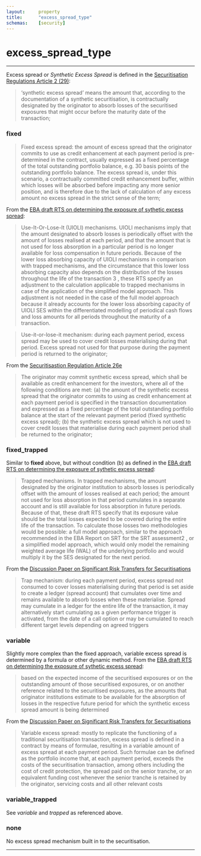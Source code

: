 ```yaml
---
layout:     property
title:      "excess_spread_type"
schemas:    [security]
---
```


# excess_spread_type

---

Excess spread or *Synthetic Excess Spread* is defined in the [Securitisation Regulations Article 2 (29)](https://eur-lex.europa.eu/legal-content/EN/TXT/?uri=CELEX%3A02017R2402-20210409#:~:text=%E2%80%98synthetic%20excess%20spread%E2%80%99%20means%20the%20amount%20that%2C%20according%20to%20the%20documentation%20of%20a%20synthetic%20securitisation%2C%20is%20contractually%20designated%20by%20the%20originator%20to%20absorb%20losses%20of%20the%20securitised%20exposures%20that%20might%20occur%20before%20the%20maturity%20date%20of%20the%20transaction%3B):

> ‘synthetic excess spread’ means the amount that, according to the documentation of a synthetic securitisation, is contractually designated by the originator to absorb losses of the securitised exposures that might occur before the maturity date of the transaction;


### fixed
> Fixed excess spread: the amount of excess spread that the originator commits to use as credit enhancement at each payment period is pre-determined in the contract, usually expressed as a fixed percentage of the total outstanding portfolio balance, e.g. 30 basis points of the outstanding portfolio balance. The excess spread is, under this scenario, a contractually committed credit enhancement buffer, within which losses will be absorbed before impacting any more senior position, and is therefore due to the lack of calculation of any excess amount no excess spread in the strict sense of the term;

From the [EBA draft RTS on determining the exposure of sythetic excess spread][draft-rts]:
> Use-It-Or-Lose-It (UIOLI) mechanisms. UIOLI mechanisms imply that the amount designated to absorb losses is periodically offset with the amount of losses realised at each period, and that the amount that is not used for loss absorption in a particular period is no longer available for loss compensation in future periods. Because of the lower loss absorbing capacity of UIOLI mechanisms in comparison with trapped mechanisms, and the circumstance that this lower loss absorbing capacity also depends on the distribution of the losses throughout the life of the transaction 3 , these RTS specify an adjustment to the calculation applicable to trapped mechanisms in case of the application of the simplified model approach. This adjustment is not needed in the case of the full model approach because it already accounts for the lower loss absorbing capacity of UIOLI SES within the differentiated modelling of periodical cash flows and loss amounts for all periods throughout the maturity of a transaction.

> Use-it-or-lose-it mechanism: during each payment period, excess spread may be used to cover credit losses materialising during that period. Excess spread not used for that purpose during the payment period is returned to the originator;

From the [Securitisastion Regulation Article 26e](https://eur-lex.europa.eu/legal-content/EN/TXT/?uri=CELEX%3A02017R2402-20210409#:~:text=The%20originator%20may%20commit,returned%20to%20the%20originator%3B)

> The originator may commit synthetic excess spread, which shall be available as credit enhancement for the investors, where all of the following conditions are met:
> (a) the amount of the synthetic excess spread that the originator commits to using as credit enhancement at each payment period is specified in the transaction documentation and expressed as a fixed percentage of the total outstanding portfolio balance at the start of the relevant payment period (fixed synthetic excess spread);
> (b) the synthetic excess spread which is not used to cover credit losses that materialise during each payment period shall be returned to the originator;

### fixed_trapped
Similar to **fixed** above, but without condition (b) as defined in the [EBA draft RTS on determining the exposure of sythetic excess spread][draft-rts]:

> Trapped mechanisms. In trapped mechanisms, the amount designated by the originator institution to absorb losses is periodically offset with the amount of losses realised at each period; the amount not used for loss absorption in that period cumulates in a separate account and is still available for loss absorption in future periods. Because of that, these draft RTS specify that its exposure value should be the total losses expected to be covered during the entire life of the transaction. To calculate those losses two methodologies would be possible: a full model approach, similar to the approach recommended in the EBA Report on SRT for the SRT assessment2 , or a simplified model approach, which would only model the remaining weighted average life (WAL) of the underlying portfolio and would multiply it by the SES designated for the next period.

From the [Discussion Paper on Significant Risk Transfers for Securitisations][discussion-paper]

> Trap mechanism: during each payment period, excess spread not consumed to cover losses materialising during that period is set aside to create a ledger (spread account) that cumulates over time and remains available to absorb losses when these materialise. Spread may cumulate in a ledger for the entire life of the transaction, it may alternatively start cumulating as a given performance trigger is activated, from the date of a call option or may be cumulated to reach different target levels depending on agreed triggers

### variable
Slightly more complex than the fixed approach, variable excess spread is determined by a formula or other dynamic method.
From the [EBA draft RTS on determining the exposure of sythetic excess spread][draft-rts]:
> based on the expected income of the securitised exposures or on the outstanding amount of those securitised exposures, or on another reference related to the securitised exposures, as the amounts that originator institutions estimate to be available for the absorption of losses in the respective future period for which the synthetic excess spread amount is being determined

From the [Discussion Paper on Significant Risk Transfers for Securitisations][discussion-paper]
> Variable excess spread: mostly to replicate the functioning of a traditional securitisation transaction, excess spread is defined in a contract by means of formulae, resulting in a variable amount of excess spread at each payment period. Such formulae can be defined as the portfolio income that, at each payment period, exceeds the costs of the securitisation transaction, among others including the cost of credit protection, the spread paid on the senior tranche, or an equivalent funding cost whenever the senior tranche is retained by the originator, servicing costs and all other relevant costs

### variable_trapped
See *variable* and *trapped* as referenced above.

### none
No excess spread mechanism built in to the securitisation.


---
[draft-rts]: https://www.eba.europa.eu/sites/default/files/document_library/Publications/Consultations/2022/Consultation%20on%20draft%20RTS%20on%20the%20determination%20by%20originator%20institutions%20of%20the%20exposure%20value%20of%20SES%20in%20securitisations/1037741/CP%20on%20draft%20RTS%20on%20calculation%20of%20exposure%20value%20of%20SES.pdf

[discussion-paper]: https://www.eba.europa.eu/sites/default/files/documents/10180/1963391/228098e3-29ba-473f-9e4c-680ce32e1869/Discussion%20Paper%20on%20the%20Significant%20Risk%20Transfer%20in%20Securitisation%20%28EBA-DP-2017-03%29.pdf
